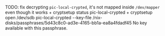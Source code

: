 TODO: fix decrypting `pic-local-crypted`, it's not mapped inside `/dev/mapper` even though it works + cryptsetup status pic-local-crypted + cryptsetup open /dev/sdb pic-local-crypted --key-file /nix-disks/passphrases/5d43c8c0-ad3e-4165-bb1a-ea8a4fdadf45
No key available with this passphrase.
